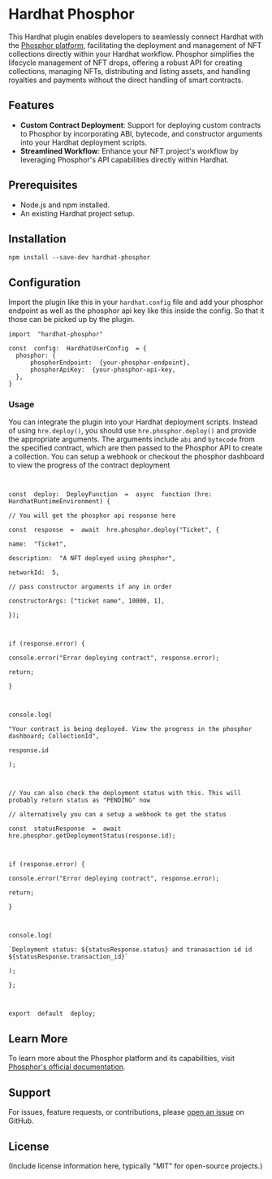 # Hardhat Phosphor 

  This Hardhat plugin enables developers to seamlessly connect Hardhat with the [Phosphor platform](https://www.phosphor.xyz/developer), facilitating the deployment and management of NFT collections directly within your Hardhat workflow. Phosphor simplifies the lifecycle management of NFT drops, offering a robust API for creating collections, managing NFTs, distributing and listing assets, and handling royalties and payments without the direct handling of smart contracts.

## Features

-   **Custom Contract Deployment**: Support for deploying custom contracts to Phosphor by incorporating ABI, bytecode, and constructor arguments into your Hardhat deployment scripts.
-   **Streamlined Workflow**: Enhance your NFT project's workflow by leveraging Phosphor's API capabilities directly within Hardhat.
  

##  Prerequisites
-   Node.js and npm installed.
-   An existing Hardhat project setup.
  

## Installation

  ```
  npm install --save-dev hardhat-phosphor
```

## Configuration

Import the plugin like this in your `hardhat.config` file and add your phosphor endpoint as well as the phosphor api key like this inside the config. So that it those can be picked up by the plugin. 

  ```
  import  "hardhat-phosphor"

const  config:  HardhatUserConfig  = {
	phosphor: {
		phosphorEndpoint:  {your-phosphor-endpoint},
		phosphorApiKey:  {your-phosphor-api-key,
	},
}

```


### Usage

You can integrate the plugin into your Hardhat deployment scripts. Instead of using `hre.deploy()`, you should use `hre.phosphor.deploy()` and provide the appropriate arguments. The arguments include `abi` and `bytecode` from the specified contract, which are then passed to the Phosphor API to create a collection.
You can setup a webhook or checkout the phosphor dashboard to view the progress of the contract deployment

```
  

const  deploy:  DeployFunction  =  async  function (hre:  HardhatRuntimeEnvironment) {

// You will get the phosphor api response here

const  response  =  await  hre.phosphor.deploy("Ticket", {

name:  "Ticket",

description:  "A NFT deployed using phosphor",

networkId:  5,

// pass constructor arguments if any in order

constructorArgs: ["ticket name", 10000, 1],

});

  

if (response.error) {

console.error("Error deploying contract", response.error);

return;

}

  

console.log(

"Your contract is being deployed. View the progress in the phosphor dashboard; CollectionId",

response.id

);

  

// You can also check the deployment status with this. This will probably return status as "PENDING" now

// alternatively you can a setup a webhook to get the status

const  statusResponse  =  await  hre.phosphor.getDeploymentStatus(response.id);

  

if (response.error) {

console.error("Error deploying contract", response.error);

return;

}

  

console.log(

`Deployment status: ${statusResponse.status} and tranasaction id id ${statusResponse.transaction_id}`

);

};

  

export  default  deploy;

```

## Learn More

To learn more about the Phosphor platform and its capabilities, visit [Phosphor's official documentation](https://docs.phosphor.xyz/).

## Support

For issues, feature requests, or contributions, please [open an issue](https://github.com/Consensys/snippets/issues) on GitHub.

## License

(Include license information here, typically "MIT" for open-source projects.)